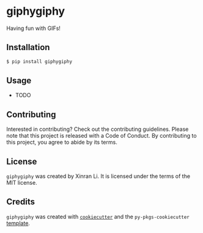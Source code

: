 # giphygiphy

Having fun with GIFs!

## Installation

```bash
$ pip install giphygiphy
```

## Usage

- TODO

## Contributing

Interested in contributing? Check out the contributing guidelines. Please note that this project is released with a Code of Conduct. By contributing to this project, you agree to abide by its terms.

## License

`giphygiphy` was created by Xinran Li. It is licensed under the terms of the MIT license.

## Credits

`giphygiphy` was created with [`cookiecutter`](https://cookiecutter.readthedocs.io/en/latest/) and the `py-pkgs-cookiecutter` [template](https://github.com/py-pkgs/py-pkgs-cookiecutter).
